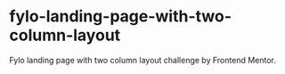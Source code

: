 # fylo-landing-page-with-two-column-layout
 Fylo landing page with two column layout challenge by Frontend Mentor.
